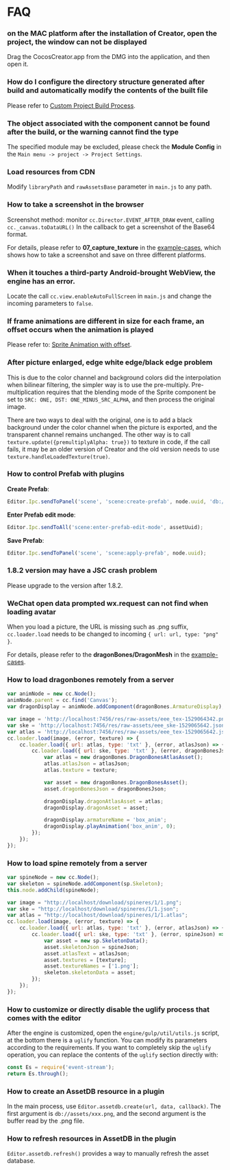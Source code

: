 # FAQ

### on the MAC platform after the installation of Creator, open the project, the window can not be displayed

Drag the CocosCreator.app from the DMG into the application, and then open it.

### How do I configure the directory structure generated after build and automatically modify the contents of the built file

Please refer to [Custom Project Build Process](../publish/custom-project-build-template.md).

### The object associated with the component cannot be found after the build, or the warning cannot find the type

The specified module may be excluded, please check the **Module Config** in the `Main menu -> project -> Project Settings`.

### Load resources from CDN

Modify `libraryPath` and `rawAssetsBase` parameter in `main.js` to any path.

### How to take a screenshot in the browser

Screenshot method: monitor `cc.Director.EVENT_AFTER_DRAW` event, calling `cc._canvas.toDataURL()` In the callback to get a screenshot of the Base64 format.

For details, please refer to **07_capture_texture** in the [example-cases](https://github.com/cocos-creator/example-cases/tree/master/assets/cases/07_capture_texture), which shows how to take a screenshot and save on three different platforms.

### When it touches a third-party Android-brought WebView, the engine has an error.

Locate the call `cc.view.enableAutoFullScreen` in `main.js` and change the incoming parameters to `false`.

### If frame animations are different in size for each frame, an offset occurs when the animation is played

Please refer to: [Sprite Animation with offset](../asset-workflow/trim.md#sprite-animation-with-offset).

### After picture enlarged, edge white edge/black edge problem

This is due to the color channel and background colors did the interpolation when bilinear filtering, the simpler way is to use the pre-multiply. Pre-multiplication requires that the blending mode of the Sprite component be set to `SRC: ONE, DST: ONE_MINUS_SRC_ALPHA`, and then process the original image.

There are two ways to deal with the original, one is to add a black background under the color channel when the picture is exported, and the transparent channel remains unchanged. The other way is to call `texture.update({premultiplyAlpha: true})` to texture in code, if the call fails, it may be an older version of Creator and the old version needs to use `texture.handleLoadedTexture(true)`.

### How to control Prefab with plugins

**Create Prefab**:

```js
Editor.Ipc.sendToPanel('scene', 'scene:create-prefab', node.uuid, 'db://assets/xxx/xxx.prefab');
```

**Enter Prefab edit mode**:

```js
Editor.Ipc.sendToAll('scene:enter-prefab-edit-mode', assetUuid);
```

**Save Prefab**:

```js
Editor.Ipc.sendToPanel('scene', 'scene:apply-prefab', node.uuid);
```

### 1.8.2 version may have a JSC crash problem

Please upgrade to the version after 1.8.2.

### WeChat open data prompted wx.request can not find when loading avatar

When you load a picture, the URL is missing such as .png suffix, `cc.loader.load` needs to be changed to incoming `{ url: url, type: "png" }`.

For details, please refer to the **dragonBones/DragonMesh** in the [example-cases](https://github.com/cocos-creator/example-cases/tree/master/assets/cases/dragonbones).

### How to load dragonbones remotely from a server

```js
var animNode = new cc.Node();
animNode.parent = cc.find('Canvas');
var dragonDisplay = animNode.addComponent(dragonBones.ArmatureDisplay);

var image = 'http://localhost:7456/res/raw-assets/eee_tex-1529064342.png';
var ske = 'http://localhost:7456/res/raw-assets/eee_ske-1529065642.json';
var atlas = 'http://localhost:7456/res/raw-assets/eee_tex-1529065642.json';
cc.loader.load(image, (error, texture) => {
    cc.loader.load({ url: atlas, type: 'txt' }, (error, atlasJson) => {
        cc.loader.load({ url: ske, type: 'txt' }, (error, dragonBonesJson) => {
            var atlas = new dragonBones.DragonBonesAtlasAsset();
            atlas.atlasJson = atlasJson;
            atlas.texture = texture;

            var asset = new dragonBones.DragonBonesAsset();
            asset.dragonBonesJson = dragonBonesJson;

            dragonDisplay.dragonAtlasAsset = atlas;
            dragonDisplay.dragonAsset = asset;

            dragonDisplay.armatureName = 'box_anim';
            dragonDisplay.playAnimation('box_anim', 0);
        });
    });
});
```

### How to load spine remotely from a server

```js
var spineNode = new cc.Node();
var skeleton = spineNode.addComponent(sp.Skeleton);
this.node.addChild(spineNode);

var image = "http://localhost/download/spineres/1/1.png";
var ske = "http://localhost/download/spineres/1/1.json";
var atlas = "http://localhost/download/spineres/1/1.atlas";
cc.loader.load(image, (error, texture) => {
    cc.loader.load({ url: atlas, type: 'txt' }, (error, atlasJson) => {
        cc.loader.load({ url: ske, type: 'txt' }, (error, spineJson) => {
            var asset = new sp.SkeletonData();
            asset.skeletonJson = spineJson;
            asset.atlasText = atlasJson;
            asset.textures = [texture];
            asset.textureNames = ['1.png'];
            skeleton.skeletonData = asset;
        });
    });
});
```

### How to customize or directly disable the uglify process that comes with the editor

After the engine is customized, open the `engine/gulp/util/utils.js` script, at the bottom there is a `uglify` function. You can modify its parameters according to the requirements. If you want to completely skip the `uglify` operation, you can replace the contents of the `uglify` section directly with:

```js
const Es = require('event-stream');
return Es.through();
```

### How to create an AssetDB resource in a plugin

In the main process, use `Editor.assetdb.create(url, data, callback)`. The first argument is `db://assets/xxx.png`, and the second argument is the buffer read by the .png file.

### How to refresh resources in AssetDB in the plugin

`Editor.assetdb.refresh()` provides a way to manually refresh the asset database.
